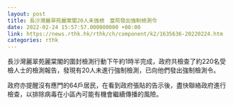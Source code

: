 ```yaml
---
layout: post
title: 長沙灣麗翠苑麗棠閣20人未強檢　當局發出強制檢測令
date: 2022-02-24 15:57:57.000000000 +08:00
link: https://news.rthk.hk/rthk/ch/component/k2/1635636-20220224.htm
categories: rthk
---
```


長沙灣麗翠苑麗棠閣的圍封檢測行動下午約1時半完成，政府共檢查了約220名受檢人士的檢測報告，發現有20人未進行強制檢測，已向他們發出強制檢測令。

政府亦提醒沒有應門的64戶居民，在看到政府張貼的告示後，盡快聯絡政府進行檢查，以排除病毒在小區內可能有機會繼續傳播的風險。
